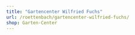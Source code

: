 ```yaml
---
title: "Gartencenter Wilfried Fuchs"
url: /roettenbach/gartencenter-wilfried-fuchs/
shop: Garten-Center
---
```

